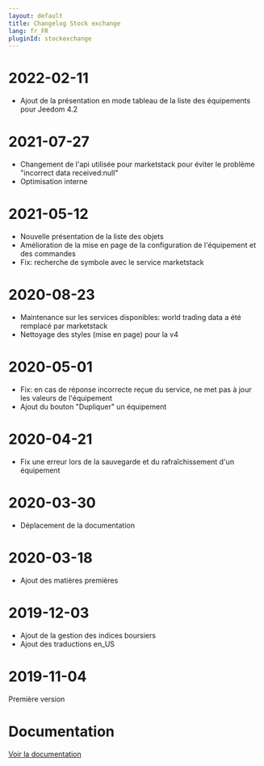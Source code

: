 ```yaml
---
layout: default
title: Changelog Stock exchange
lang: fr_FR
pluginId: stockexchange
---
```


# 2022-02-11

- Ajout de la présentation en mode tableau de la liste des équipements pour Jeedom 4.2

# 2021-07-27

- Changement de l'api utilisée pour marketstack pour éviter le problème "incorrect data received:null"
- Optimisation interne

# 2021-05-12

- Nouvelle présentation de la liste des objets
- Amélioration de la mise en page de la configuration de l'équipement et des commandes
- Fix: recherche de symbole avec le service marketstack

# 2020-08-23

- Maintenance sur les services disponibles: world trading data a été remplacé par marketstack
- Nettoyage des styles (mise en page) pour la v4

# 2020-05-01

- Fix: en cas de réponse incorrecte reçue du service, ne met pas à jour les valeurs de l'équipement
- Ajout du bouton "Dupliquer" un équipement

# 2020-04-21

- Fix une erreur lors de la sauvegarde et du rafraîchissement d'un équipement

# 2020-03-30

- Déplacement de la documentation

# 2020-03-18

- Ajout des matières premières

# 2019-12-03

- Ajout de la gestion des indices boursiers
- Ajout des traductions en_US

# 2019-11-04

Première version

# Documentation

[Voir la documentation]({{site.baseurl}}/{{page.pluginId}}/{{page.lang}})
